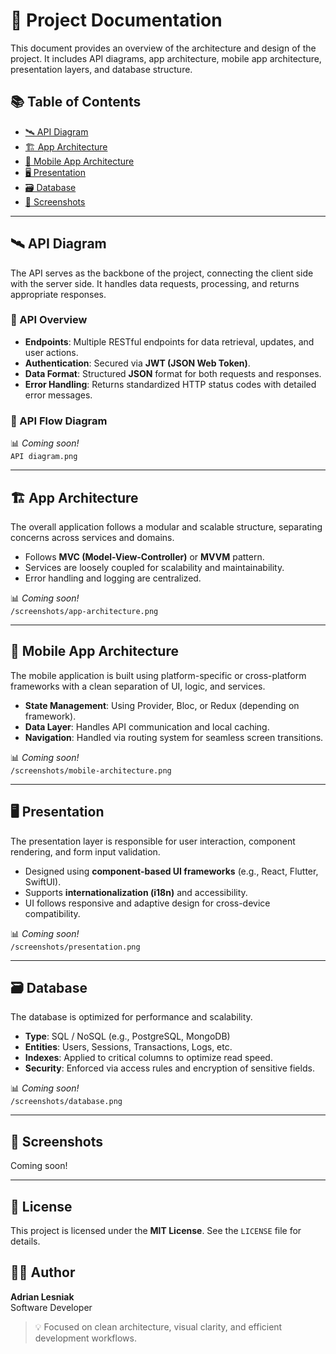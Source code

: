 # 🧩 Project Documentation

This document provides an overview of the architecture and design of the project. It includes API diagrams, app architecture, mobile app architecture, presentation layers, and database structure.

## 📚 Table of Contents

- [🛰️ API Diagram](#-api-diagram)
- [🏗️ App Architecture](#-app-architecture)
- [📱 Mobile App Architecture](#-mobile-app-architecture)
- [🖥️ Presentation](#-presentation)
- [🗃️ Database](#-database)
- [📸 Screenshots](#-screenshots)

---

## 🛰️ API Diagram

The API serves as the backbone of the project, connecting the client side with the server side. It handles data requests, processing, and returns appropriate responses.

### 🔹 API Overview

- **Endpoints**: Multiple RESTful endpoints for data retrieval, updates, and user actions.
- **Authentication**: Secured via **JWT (JSON Web Token)**.
- **Data Format**: Structured **JSON** format for both requests and responses.
- **Error Handling**: Returns standardized HTTP status codes with detailed error messages.

### 🔁 API Flow Diagram

📊 *Coming soon!*  
`API diagram.png`

---

## 🏗️ App Architecture

The overall application follows a modular and scalable structure, separating concerns across services and domains.

- Follows **MVC (Model-View-Controller)** or **MVVM** pattern.
- Services are loosely coupled for scalability and maintainability.
- Error handling and logging are centralized.

📊 *Coming soon!*  
`/screenshots/app-architecture.png`

---

## 📱 Mobile App Architecture

The mobile application is built using platform-specific or cross-platform frameworks with a clean separation of UI, logic, and services.

- **State Management**: Using Provider, Bloc, or Redux (depending on framework).
- **Data Layer**: Handles API communication and local caching.
- **Navigation**: Handled via routing system for seamless screen transitions.

📊 *Coming soon!*  
`/screenshots/mobile-architecture.png`

---

## 🖥️ Presentation

The presentation layer is responsible for user interaction, component rendering, and form input validation.

- Designed using **component-based UI frameworks** (e.g., React, Flutter, SwiftUI).
- Supports **internationalization (i18n)** and accessibility.
- UI follows responsive and adaptive design for cross-device compatibility.

📊 *Coming soon!*  
`/screenshots/presentation.png`

---

## 🗃️ Database

The database is optimized for performance and scalability.

- **Type**: SQL / NoSQL (e.g., PostgreSQL, MongoDB)
- **Entities**: Users, Sessions, Transactions, Logs, etc.
- **Indexes**: Applied to critical columns to optimize read speed.
- **Security**: Enforced via access rules and encryption of sensitive fields.

📊 *Coming soon!*  
`/screenshots/database.png`

---

## 📸 Screenshots

Coming soon!  

---

## 📃 License

This project is licensed under the **MIT License**. See the `LICENSE` file for details.

## 👨‍💻 Author

**Adrian Lesniak**  
Software Developer  
> 💡 Focused on clean architecture, visual clarity, and efficient development workflows.
